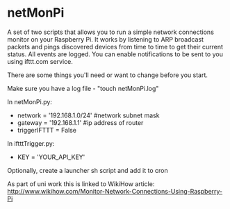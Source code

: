 # netMonPi
A set of two scripts that allows you to run a simple network connections monitor on your Raspberry Pi. It works by listening to ARP broadcast packets and pings discovered devices from time to time to get their current status. All events are logged.
You can enable notifications to be sent to you using ifttt.com service.

There are some things you'll need or want to change before you start.

Make sure you have a log file - "touch netMonPi.log" 

In netMonPi.py:
 * network = '192.168.1.0/24' #network subnet mask
 * gateway = '192.168.1.1' #ip address of router
 * triggerIFTTT = False

In iftttTrigger.py:
 * KEY = 'YOUR_API_KEY'

Optionally, create a launcher sh script and add it to cron


As part of uni work this is linked to WikiHow article: http://www.wikihow.com/Monitor-Network-Connections-Using-Raspberry-Pi

